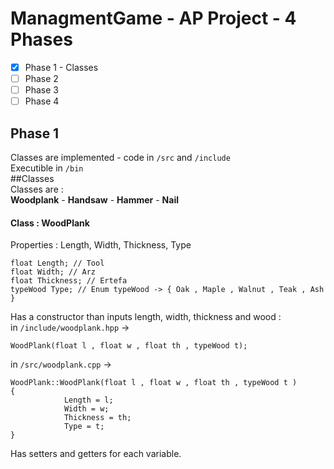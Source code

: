 # ManagmentGame - AP Project - 4 Phases

- [x] Phase 1 - Classes
- [ ] Phase 2
- [ ] Phase 3
- [ ] Phase 4

## Phase 1  
Classes are implemented - code in `/src` and `/include`  
Executible in `/bin`  
##Classes  
Classes are :  
**Woodplank** - **Handsaw** - **Hammer** - **Nail**  
#### Class : WoodPlank  
Properties : Length, Width, Thickness, Type
``` 
float Length; // Tool
float Width; // Arz
float Thickness; // Ertefa
typeWood Type; // Enum typeWood -> { Oak , Maple , Walnut , Teak , Ash }
```  
Has a constructor than inputs length, width, thickness and wood :  
in `/include/woodplank.hpp` -> 
```
WoodPlank(float l , float w , float th , typeWood t);
```  
in `/src/woodplank.cpp` ->  
```
WoodPlank::WoodPlank(float l , float w , float th , typeWood t )
{
            Length = l;
            Width = w;
            Thickness = th;
            Type = t;
}
```  
Has setters and getters for each variable.  
